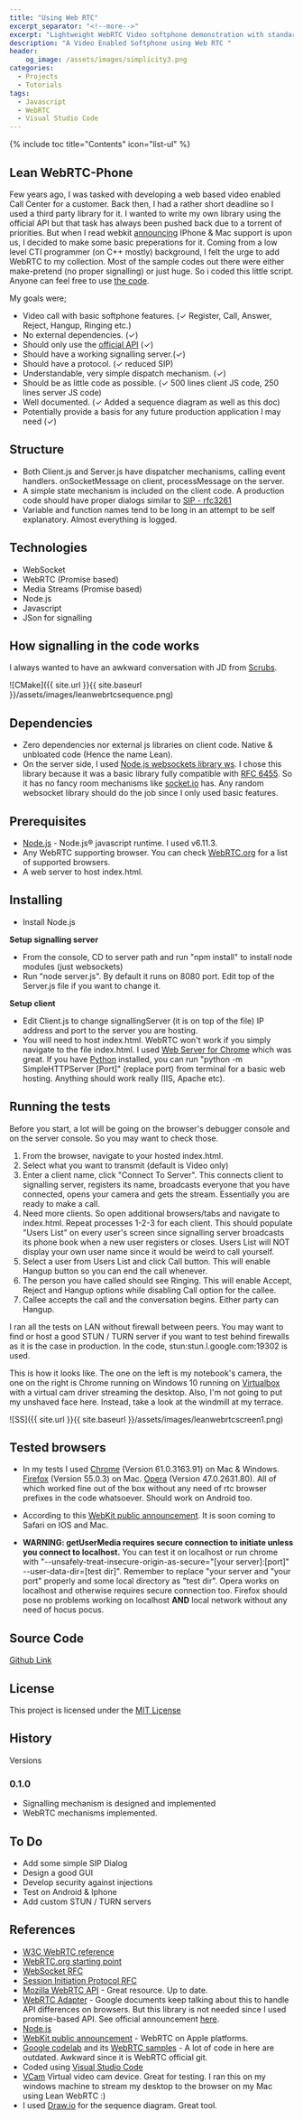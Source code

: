 ```yaml
---
title: "Using Web RTC"
excerpt_separator: "<!--more-->"
excerpt: "Lightweight WebRTC Video softphone demonstration with standard libraries. Source code and documentation included."
description: "A Video Enabled Softphone using Web RTC "
header:
    og_image: /assets/images/simplicity3.png
categories:
  - Projects
  - Tutorials
tags:
  - Javascript
  - WebRTC
  - Visual Studio Code
---
```


{% include toc title="Contents" icon="list-ul" %}

## Lean WebRTC-Phone

Few years ago, I was tasked with developing a web based video enabled Call Center for a customer. Back then, I had a rather short deadline so I used a third party library for it. I wanted to write my own library using the official API but that task has always been pushed back due to a torrent of priorities. But when I read webkit [announcing](https://webkit.org/blog/7726/announcing-webrtc-and-media-capture/) IPhone & Mac support is upon us, I decided to make some basic preperations for it. Coming from a low level CTI programmer (on C++ mostly) background, I felt the urge to add WebRTC to my collection. Most of the sample codes out there were either make-pretend (no proper signalling) or just huge. So i coded this little script. Anyone can feel free to use [the code](https://github.com/ayhanavci/LeanWebrtc).

My goals were;

* Video call with basic softphone features. (✓ Register, Call, Answer, Reject, Hangup, Ringing etc.)
* No external dependencies. (✓)
* Should only use the [official API](https://www.w3.org/TR/webrtc/) (✓)
* Should have a working signalling server.(✓)
* Should have a protocol. (✓ reduced SIP)
* Understandable, very simple dispatch mechanism. (✓)
* Should be as little code as possible. (✓ 500 lines client JS code, 250 lines server JS code)
* Well documented. (✓ Added a sequence diagram as well as this doc)
* Potentially provide a basis for any future production application I may need (✓)

## Structure

* Both Client.js and Server.js have dispatcher mechanisms, calling event handlers. onSocketMessage on client, processMessage on the server.
* A simple state mechanism is included on the client code. A production code should have proper dialogs similar to [SIP - rfc3261](https://www.ietf.org/rfc/rfc3261.txt)
* Variable and function names tend to be long in an attempt to be self explanatory. Almost everything is logged.  

## Technologies
* WebSocket
* WebRTC (Promise based)
* Media Streams (Promise based)
* Node.js
* Javascript
* JSon for signalling

## How signalling in the code works

I always wanted to have an awkward conversation with JD from [Scrubs](http://www.imdb.com/title/tt0285403/). 

![CMake]({{ site.url }}{{ site.baseurl }}/assets/images/leanwebrtcsequence.png)

## Dependencies

* Zero dependencies nor external js libraries on client code. Native & unbloated code (Hence the name Lean).
* On the server side, I used [Node.js websockets library ws](http://websockets.github.io/ws/). I chose this library because it was a basic library fully compatible with [RFC 6455](https://tools.ietf.org/html/rfc6455). So it has no fancy room mechanisms like [socket.io](https://socket.io/) has. Any random websocket library should do the job since I only used basic features.

## Prerequisites 

* [Node.js](https://nodejs.org/en/) - Node.js® javascript runtime. I used v6.11.3.
* Any WebRTC supporting browser. You can check [WebRTC.org](https://webrtc.org/) for a list of supported browsers. 
* A web server to host index.html.

## Installing

* Install Node.js

**Setup signalling server**
* From the console, CD to server path and run "npm install" to install node modules (just websockets)
* Run "node server.js". By default it runs on 8080 port. Edit top of the Server.js file if you want to change it.

**Setup client**
* Edit Client.js to change signallingServer (it is on top of the file) IP address and port to the server you are hosting.
* You will need to host index.html. WebRTC won't work if you simply navigate to the file index.html.
I used [Web Server for Chrome](https://chrome.google.com/webstore/detail/web-server-for-chrome/ofhbbkphhbklhfoeikjpcbhemlocgigb?hl=en) which was great. If you have [Python](https://www.python.org/) installed, you can run "python -m SimpleHTTPServer [Port]" (replace port) from terminal for a basic web hosting. Anything should work really (IIS, Apache etc).

## Running the tests

Before you start, a lot will be going on the browser's debugger console and on the server console. So you may want to check those.

1. From the browser, navigate to your hosted index.html. 
2. Select what you want to transmit (default is Video only)
3. Enter a client name, click "Connect To Server". This connects client to signalling server, registers its name, broadcasts everyone that you have connected, opens your camera and gets the stream. Essentially you are ready to make a call.
4. Need more clients. So open additional browsers/tabs and navigate to index.html. Repeat processes 1-2-3 for each client. This should populate "Users List" on every user's screen since signalling server broadcasts its phone book when a new user registers or closes. Users List will NOT display your own user name since it would be weird to call yourself.
5. Select a user from Users List and click Call button. This will enable Hangup button so you can end the call whenever.
6. The person you have called should see Ringing. This will enable Accept, Reject and Hangup options while disabling Call option for the callee.
7. Callee accepts the call and the conversation begins. Either party can Hangup.

I ran all the tests on LAN without firewall between peers. You may want to find or host a good STUN / TURN server if you want to test behind firewalls as it is the case in production. In the code, stun:stun.l.google.com:19302 is used.

This is how it looks like. The one on the left is my notebook's camera, the one on the right is Chrome running on Windows 10 running on [Virtualbox](https://www.virtualbox.org) with a virtual cam driver streaming the desktop. Also, I'm not going to put my unshaved face here. Instead, take a look at the windmill at my terrace.

![SS]({{ site.url }}{{ site.baseurl }}/assets/images/leanwebrtcscreen1.png)

## Tested browsers

* In my tests I used [Chrome](https://www.google.com/chrome/browser/desktop/index.html) (Version 61.0.3163.91) on Mac & Windows. [Firefox](https://www.mozilla.org/en-US/firefox/new/) (Version 55.0.3) on Mac. [Opera](http://www.opera.com/) (Version 47.0.2631.80). All of which worked fine out of the box without any need of rtc browser prefixes in the code whatsoever. Should work on Android too. 

* According to this [WebKit public announcement](https://webkit.org/blog/7726/announcing-webrtc-and-media-capture/). It is soon coming to Safari on IOS and Mac.

* **WARNING: getUserMedia requires secure connection to initiate unless you connect to localhost.** You can test it on localhost or run chrome with "--unsafely-treat-insecure-origin-as-secure="[your server]:[port]" --user-data-dir=[test dir]". Remember to replace "your server and "your port" properly and some local directory as "test dir".  Opera works on localhost and otherwise requires secure connection too. Firefox should pose no problems working on localhost **AND** local network without any need of hocus pocus. 

## Source Code

[Github Link](https://github.com/ayhanavci/LeanWebrtc)

## License

This project is licensed under the [MIT License](https://opensource.org/licenses/MIT)

## History

Versions

### **0.1.0**

* Signalling mechanism is designed and implemented
* WebRTC mechanisms implemented.

## To Do

* Add some simple SIP Dialog
* Design a good GUI
* Develop security against injections
* Test on Android & Iphone
* Add custom STUN / TURN servers

## References

* [W3C WebRTC reference](https://www.w3.org/TR/webrtc/)
* [WebRTC.org starting point](https://webrtc.org/start/)
* [WebSocket RFC](https://tools.ietf.org/html/rfc6455)
* [Session Initiation Protocol RFC](https://www.ietf.org/rfc/rfc3261.txt)
* [Mozilla WebRTC API](https://developer.mozilla.org/en-US/docs/Web/API/WebRTC_API) - Great resource. Up to date.
* [WebRTC Adapter](https://github.com/webrtc/adapter) - Google documents keep talking about this to handle API differences on browsers. But this library is not needed since I used promise-based API. See official announcement [here](https://webrtc.org/web-apis/interop/).
* [Node.js](https://nodejs.org/en/)
* [WebKit public announcement](https://webkit.org/blog/7726/announcing-webrtc-and-media-capture/) - WebRTC on Apple platforms.
* [Google codelab](https://codelabs.developers.google.com/codelabs/webrtc-web/#0) and its [WebRTC samples](https://webrtc.github.io/samples/) - A lot of code in here are outdated. Awkward since it is WebRTC official git.
* Coded using [Visual Studio Code](https://code.visualstudio.com/)
* [VCam](http://www.e2esoft.cn/vcam/) Virtual video cam device. Great for testing. I ran this on my windows machine to stream my desktop to the browser on my Mac using Lean WebRTC :)
* I used [Draw.io](https://www.draw.io/) for the sequence diagram. Great tool.
